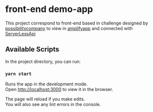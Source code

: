 # front-end demo-app

This project correspond to front-end based in challenge designed by [possibilitycompany](https://github.com/possibilitycompany/demo_shop) to view 
in [amplifyapp](https://master.d1hyz4vg5zcwm.amplifyapp.com/signin) and connected with [ServerLessApi](https://fq8u05ukwc.execute-api.us-east-1.amazonaws.com/Prod)



## Available Scripts

In the project directory, you can run:

### `yarn start`

Runs the app in the development mode.\
Open [http://localhost:3000](http://localhost:3000) to view it in the browser.

The page will reload if you make edits.\
You will also see any lint errors in the console.

